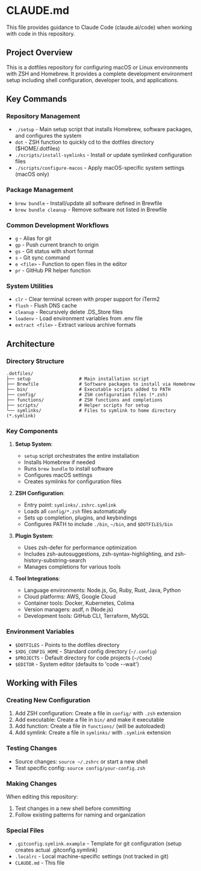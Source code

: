 # CLAUDE.md

This file provides guidance to Claude Code (claude.ai/code) when working with code in this repository.

## Project Overview

This is a dotfiles repository for configuring macOS or Linux environments with ZSH and Homebrew. It provides a complete development environment setup including shell configuration, developer tools, and applications.

## Key Commands

### Repository Management

- `./setup` - Main setup script that installs Homebrew, software packages, and configures the system
- `dot` - ZSH function to quickly cd to the dotfiles directory ($HOME/.dotfiles)
- `./scripts/install-symlinks` - Install or update symlinked configuration files
- `./scripts/configure-macos` - Apply macOS-specific system settings (macOS only)

### Package Management

- `brew bundle` - Install/update all software defined in Brewfile
- `brew bundle cleanup` - Remove software not listed in Brewfile

### Common Development Workflows

- `g` - Alias for git
- `gp` - Push current branch to origin
- `gs` - Git status with short format
- `s` - Git sync command
- `e <file>` - Function to open files in the editor
- `pr` - GitHub PR helper function

### System Utilities

- `clr` - Clear terminal screen with proper support for iTerm2
- `flush` - Flush DNS cache
- `cleanup` - Recursively delete .DS_Store files
- `loadenv` - Load environment variables from .env file
- `extract <file>` - Extract various archive formats

## Architecture

### Directory Structure

```
.dotfiles/
├── setup                  # Main installation script
├── Brewfile               # Software packages to install via Homebrew
├── bin/                   # Executable scripts added to PATH
├── config/                # ZSH configuration files (*.zsh)
├── functions/             # ZSH functions and completions
├── scripts/               # Helper scripts for setup
└── symlinks/              # Files to symlink to home directory (*.symlink)
```

### Key Components

1. **Setup System**:

   - `setup` script orchestrates the entire installation
   - Installs Homebrew if needed
   - Runs `brew bundle` to install software
   - Configures macOS settings
   - Creates symlinks for configuration files

2. **ZSH Configuration**:

   - Entry point: `symlinks/.zshrc.symlink`
   - Loads all `config/*.zsh` files automatically
   - Sets up completion, plugins, and keybindings
   - Configures PATH to include `./bin`, `~/bin`, and `$DOTFILES/bin`

3. **Plugin System**:

   - Uses zsh-defer for performance optimization
   - Includes zsh-autosuggestions, zsh-syntax-highlighting, and zsh-history-substring-search
   - Manages completions for various tools

4. **Tool Integrations**:
   - Language environments: Node.js, Go, Ruby, Rust, Java, Python
   - Cloud platforms: AWS, Google Cloud
   - Container tools: Docker, Kubernetes, Colima
   - Version managers: asdf, n (Node.js)
   - Development tools: GitHub CLI, Terraform, MySQL

### Environment Variables

- `$DOTFILES` - Points to the dotfiles directory
- `$XDG_CONFIG_HOME` - Standard config directory (`~/.config`)
- `$PROJECTS` - Default directory for code projects (`~/Code`)
- `$EDITOR` - System editor (defaults to 'code --wait')

## Working with Files

### Creating New Configuration

1. Add ZSH configuration: Create a file in `config/` with `.zsh` extension
2. Add executable: Create a file in `bin/` and make it executable
3. Add function: Create a file in `functions/` (will be autoloaded)
4. Add symlink: Create a file in `symlinks/` with `.symlink` extension

### Testing Changes

- Source changes: `source ~/.zshrc` or start a new shell
- Test specific config: `source config/your-config.zsh`

### Making Changes

When editing this repository:

1. Test changes in a new shell before committing
2. Follow existing patterns for naming and organization

### Special Files

- `.gitconfig.symlink.example` - Template for git configuration (setup creates actual .gitconfig.symlink)
- `.localrc` - Local machine-specific settings (not tracked in git)
- `CLAUDE.md` - This file
